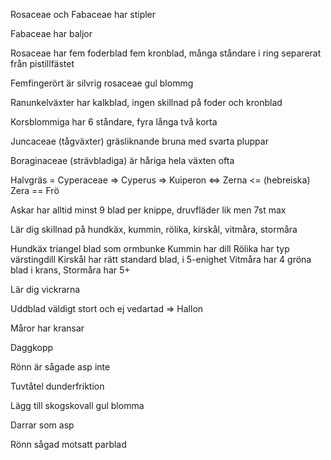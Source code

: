 Rosaceae och Fabaceae har stipler

Fabaceae har baljor

Rosaceae har fem foderblad fem kronblad, många ståndare i ring separerat från pistillfästet

Femfingerört är silvrig rosaceae gul blommg

Ranunkelväxter har kalkblad, ingen skillnad på foder och kronblad  

Korsblommiga har 6 ståndare, fyra långa två korta 

Juncaceae (tågväxter) gräsliknande bruna med svarta pluppar  

Boraginaceae (strävbladiga) är håriga hela växten ofta 

Halvgräs = Cyperaceae => Cyperus => Kuiperon <=> Zerna <= (hebreiska) Zera == Frö

Askar har alltid minst 9 blad per knippe, druvfläder lik men 7st max

Lär dig skillnad på hundkäx, kummin, rölika, kirskål, vitmåra, stormåra

Hundkäx triangel blad som ormbunke
Kummin har dill
Rölika har typ värstingdill
Kirskål har rätt standard blad, i 5-enighet
Vitmåra har 4 gröna blad i krans,
Stormåra har 5+

Lär dig vickrarna

Uddblad väldigt stort och ej vedartad => Hallon

Måror har kransar 

Daggkopp

Rönn är sågade asp inte

Tuvtåtel dunderfriktion

Lägg till skogskovall gul blomma

Darrar som asp

Rönn sågad motsatt parblad
